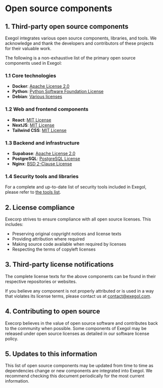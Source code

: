 # Open source components

## 1. Third-party open source components

Exegol integrates various open source components, libraries, and tools. We acknowledge and thank the developers and contributors of these projects for their valuable work.

The following is a non-exhaustive list of the primary open source components used in Exegol:

### 1.1 Core technologies

- **Docker**: [Apache License 2.0](https://github.com/moby/moby/blob/master/LICENSE)
- **Python**: [Python Software Foundation License](https://docs.python.org/3/license.html)
- **Debian**: [Various licenses](https://www.debian.org/legal/licenses/)

### 1.2 Web and frontend components

- **React**: [MIT License](https://github.com/facebook/react/blob/main/LICENSE)
- **NextJS**: [MIT License](https://github.com/vercel/next.js/blob/canary/license.md)
- **Tailwind CSS**: [MIT License](https://github.com/tailwindlabs/tailwindcss/blob/master/LICENSE)

### 1.3 Backend and infrastructure

- **Supabase**: [Apache License 2.0](https://github.com/supabase/supabase/blob/master/LICENSE)
- **PostgreSQL**: [PostgreSQL License](https://www.postgresql.org/about/licence/)
- **Nginx**: [BSD 2-Clause License](https://nginx.org/LICENSE)

### 1.4 Security tools and libraries

For a complete and up-to-date list of security tools included in Exegol, please refer to [the tools list](/images/tools).

## 2. License compliance

Execorp strives to ensure compliance with all open source licenses. This includes:

- Preserving original copyright notices and license texts
- Providing attribution where required
- Making source code available when required by licenses
- Respecting the terms of copyleft licenses

## 3. Third-party license notifications

The complete license texts for the above components can be found in their respective repositories or websites.

If you believe any component is not properly attributed or is used in a way that violates its license terms, please contact us at [contact@exegol.com](mailto:contact@exegol.com).

## 4. Contributing to open source

Execorp believes in the value of open source software and contributes back to the community when possible. Some components of Exegol may be released under open source licenses as detailed in our software license policy.

## 5. Updates to this information

This list of open source components may be updated from time to time as dependencies change or new components are integrated into Exegol. We recommend checking this document periodically for the most current information. 